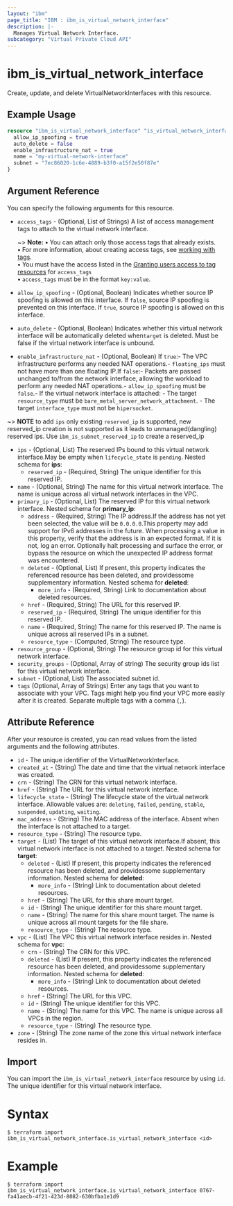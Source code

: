 ```yaml
---
layout: "ibm"
page_title: "IBM : ibm_is_virtual_network_interface"
description: |-
  Manages Virtual Network Interface.
subcategory: "Virtual Private Cloud API"
---
```


# ibm_is_virtual_network_interface

Create, update, and delete VirtualNetworkInterfaces with this resource.

## Example Usage

```terraform
resource "ibm_is_virtual_network_interface" "is_virtual_network_interface_instance" {
  allow_ip_spoofing = true
  auto_delete = false
  enable_infrastructure_nat = true
  name = "my-virtual-network-interface"
  subnet = "7ec86020-1c6e-4889-b3f0-a15f2e50f87e"
}
```

## Argument Reference

You can specify the following arguments for this resource.


- `access_tags`  - (Optional, List of Strings) A list of access management tags to attach to the virtual network interface.

  ~> **Note:** 
  **&#x2022;** You can attach only those access tags that already exists.</br>
  **&#x2022;** For more information, about creating access tags, see [working with tags](https://cloud.ibm.com/docs/account?topic=account-tag&interface=ui#create-access-console).</br>
  **&#x2022;** You must have the access listed in the [Granting users access to tag resources](https://cloud.ibm.com/docs/account?topic=account-access) for `access_tags`</br>
  **&#x2022;** `access_tags` must be in the format `key:value`.

- `allow_ip_spoofing` - (Optional, Boolean) Indicates whether source IP spoofing is allowed on this interface. If `false`, source IP spoofing is prevented on this interface. If `true`, source IP spoofing is allowed on this interface.
- `auto_delete` - (Optional, Boolean) Indicates whether this virtual network interface will be automatically deleted when`target` is deleted. Must be false if the virtual network interface is unbound.
- `enable_infrastructure_nat` - (Optional, Boolean) If `true`:- The VPC infrastructure performs any needed NAT operations.- `floating_ips` must not have more than one floating IP.If `false`:- Packets are passed unchanged to/from the network interface,  allowing the workload to perform any needed NAT operations.- `allow_ip_spoofing` must be `false`.- If the virtual network interface is attached:  - The target `resource_type` must be `bare_metal_server_network_attachment`.  - The target `interface_type` must not be `hipersocket`.

~> **NOTE** to add `ips` only existing `reserved_ip` is supported, new reserved_ip creation is not supported as it leads to unmanaged(dangling) reserved ips. Use `ibm_is_subnet_reserved_ip` to create a reserved_ip
- `ips` - (Optional, List) The reserved IPs bound to this virtual network interface.May be empty when `lifecycle_state` is `pending`.
	Nested schema for **ips**:
	- `reserved_ip` - (Required, String) The unique identifier for this reserved IP.
- `name` - (Optional, String) The name for this virtual network interface. The name is unique across all virtual network interfaces in the VPC.
- `primary_ip` - (Optional, List) The reserved IP for this virtual network interface.
	Nested schema for **primary_ip**:
	- `address` - (Required, String) The IP address.If the address has not yet been selected, the value will be `0.0.0.0`.This property may add support for IPv6 addresses in the future. When processing a value in this property, verify that the address is in an expected format. If it is not, log an error. Optionally halt processing and surface the error, or bypass the resource on which the unexpected IP address format was encountered.
	- `deleted` - (Optional, List) If present, this property indicates the referenced resource has been deleted, and providessome supplementary information.
	Nested schema for **deleted**:
		- `more_info` - (Required, String) Link to documentation about deleted resources.
	- `href` - (Required, String) The URL for this reserved IP.
	- `reserved_ip` - (Required, String) The unique identifier for this reserved IP.
	- `name` - (Required, String) The name for this reserved IP. The name is unique across all reserved IPs in a subnet.
	- `resource_type` - (Computed, String) The resource type.
- `resource_group` - (Optional, String) The resource group id for this virtual network interface.
- `security_groups` - (Optional, Array of string) The security group ids list for this virtual network interface.
- `subnet` - (Optional, List) The associated subnet id.
- `tags` (Optional, Array of Strings) Enter any tags that you want to associate with your VPC. Tags might help you find your VPC more easily after it is created. Separate multiple tags with a comma (`,`).

## Attribute Reference

After your resource is created, you can read values from the listed arguments and the following attributes.

- `id` - The unique identifier of the VirtualNetworkInterface.
- `created_at` - (String) The date and time that the virtual network interface was created.
- `crn` - (String) The CRN for this virtual network interface.
- `href` - (String) The URL for this virtual network interface.
- `lifecycle_state` - (String) The lifecycle state of the virtual network interface. Allowable values are: `deleting`, `failed`, `pending`, `stable`, `suspended`, `updating`, `waiting`.
- `mac_address` - (String) The MAC address of the interface. Absent when the interface is not attached to a target.
- `resource_type` - (String) The resource type.
- `target` - (List) The target of this virtual network interface.If absent, this virtual network interface is not attached to a target.
	Nested schema for **target**:
	- `deleted` - (List) If present, this property indicates the referenced resource has been deleted, and providessome supplementary information.
	Nested schema for **deleted**:
		- `more_info` - (String) Link to documentation about deleted resources.
	- `href` - (String) The URL for this share mount target.
	- `id` - (String) The unique identifier for this share mount target.
	- `name` - (String) The name for this share mount target. The name is unique across all mount targets for the file share.
	- `resource_type` - (String) The resource type.
- `vpc` - (List) The VPC this virtual network interface resides in.
	Nested schema for **vpc**:
	- `crn` - (String) The CRN for this VPC.
	- `deleted` - (List) If present, this property indicates the referenced resource has been deleted, and providessome supplementary information.
	Nested schema for **deleted**:
		- `more_info` - (String) Link to documentation about deleted resources.
	- `href` - (String) The URL for this VPC.
	- `id` - (String) The unique identifier for this VPC.
	- `name` - (String) The name for this VPC. The name is unique across all VPCs in the region.
	- `resource_type` - (String) The resource type.
- `zone` - (String) The zone name of the zone this virtual network interface resides in.


## Import

You can import the `ibm_is_virtual_network_interface` resource by using `id`. The unique identifier for this virtual network interface.

# Syntax
```
$ terraform import ibm_is_virtual_network_interface.is_virtual_network_interface <id>
```

# Example
```
$ terraform import ibm_is_virtual_network_interface.is_virtual_network_interface 0767-fa41aecb-4f21-423d-8082-630bfba1e1d9
```
